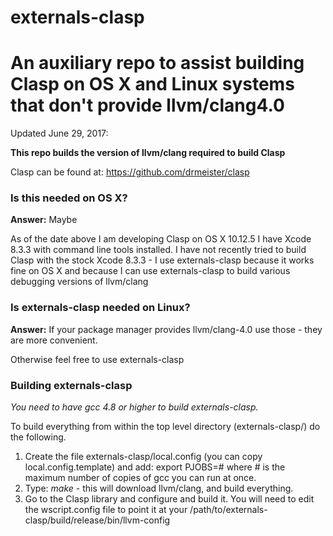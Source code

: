 # externals-clasp

An auxiliary repo to assist building Clasp on OS X and Linux systems that don't provide llvm/clang4.0
===============

Updated June 29, 2017:

**This repo builds the version of llvm/clang required to build Clasp**

Clasp can be found at:   https://github.com/drmeister/clasp

### Is this needed on OS X?

**Answer:** Maybe

As of the date above I am developing Clasp on OS X 10.12.5
I have Xcode 8.3.3 with command line tools installed.
I have not recently tried to build Clasp with the stock Xcode 8.3.3 - I use externals-clasp because it works fine on OS X and because I can use externals-clasp to build various debugging versions of llvm/clang

### Is externals-clasp needed on Linux?

**Answer:** If your package manager provides llvm/clang-4.0 use those - they are more convenient.

Otherwise feel free to use externals-clasp

### Building externals-clasp

_You need to have gcc 4.8 or higher to build externals-clasp._

To build everything from within the top level directory (externals-clasp/) do the following.

1. Create the file externals-clasp/local.config (you can copy local.config.template) and add:   export PJOBS=# where # is the maximum number of copies of gcc you can run at once.
2. Type:  _make_    - this will download llvm/clang, and build everything.
3. Go to the Clasp library and configure and build it.  You will need to edit the wscript.config file to point it at your /path/to/externals-clasp/build/release/bin/llvm-config

